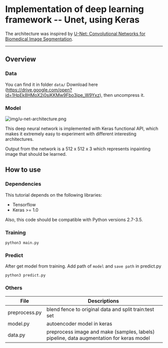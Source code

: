 # Implementation of deep learning framework -- Unet, using Keras

The architecture was inspired by [U-Net: Convolutional Networks for Biomedical Image Segmentation](http://lmb.informatik.uni-freiburg.de/people/ronneber/u-net/).

---

## Overview

### Data

You can find it in folder ``data/``
Download here (https://drive.google.com/open?id=1HpEk8HMoX2i0sjKKMw9Fbo3ipe_W9Yxz), then uncompress it.

### Model

![img/u-net-architecture.png](img/u-net-architecture.png)

This deep neural network is implemented with Keras functional API, which makes it extremely easy to experiment with different interesting architectures.

Output from the network is a 512 x 512 x 3 which represents inpainting image that should be learned.

## How to use

### Dependencies

This tutorial depends on the following libraries:

* Tensorflow
* Keras >= 1.0

Also, this code should be compatible with Python versions 2.7-3.5.

### Training

    python3 main.py

### Predict

After get model from training. Add path of `model` and `save path` in predict.py

    python3 predict.py
    
### Others

File | Descriptions
-----|------------
preprocess.py | blend fence to original data and split train:test set
model.py | autoencoder model in keras
data.py | preprocess image and make (samples, labels) pipeline, data augmentation for keras model

